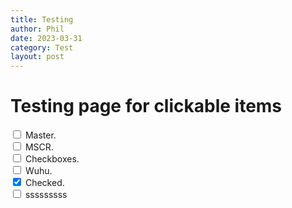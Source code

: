 ```yaml
---
title: Testing
author: Phil
date: 2023-03-31
category: Test
layout: post
---
```


# Testing page for clickable items

<div>
  <input type="checkbox" name="uchk">
  <label for="uchk">Master.</label>
</div>
<div>
  <input type="checkbox" name="uchk">
  <label for="uchk">MSCR.</label>
</div>
<div>
  <input type="checkbox" name="uchk">
  <label for="uchk">Checkboxes.</label>
</div>
<div>
  <input type="checkbox" name="uchk">
  <label for="uchk">Wuhu.</label>
</div>
<div>
  <input type="checkbox" name="chk" checked>
  <label for="chk">Checked.</label>
</div>

<div class="checkbox">
   <label>
      <input type="checkbox" name="packersOff" class="strikethrough" value="1">
      <span>sssssssss</span>
   </label>
</div>
